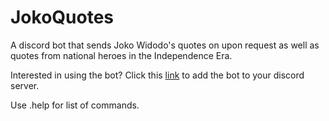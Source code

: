 # JokoQuotes
A discord bot that sends Joko Widodo's quotes on upon request as well as quotes from national heroes in the Independence Era.

Interested in using the bot? Click this [link](https://discord.com/oauth2/authorize?client_id=854587510527885312&permissions=2148006976&scope=bot) to add the bot to your discord server.

Use .help for list of commands.
